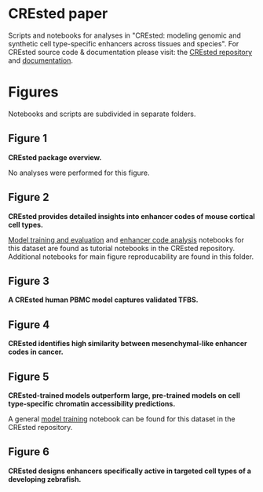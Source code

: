 # CREsted paper

Scripts and notebooks for analyses in "CREsted: modeling genomic and synthetic cell type-specific enhancers across tissues and species".
For CREsted source code & documentation please visit: the [CREsted repository](https://github.com/aertslab/crested) and [documentation](https://crested.readthedocs.io/en/latest/).

# Figures

Notebooks and scripts are subdivided in separate folders.

## Figure 1
**CREsted package overview.**

No analyses were performed for this figure.

## Figure 2

**CREsted provides detailed insights into enhancer codes of mouse cortical cell types.**

[Model training and evaluation](https://github.com/aertslab/CREsted/blob/main/docs/tutorials/model_training_and_eval.ipynb) and [enhancer code analysis](https://github.com/aertslab/CREsted/blob/main/docs/tutorials/enhancer_code_analysis.ipynb) notebooks for this dataset are found as tutorial notebooks in the CREsted repository.
Additional notebooks for main figure reproducability are found in this folder.

## Figure 3

**A CREsted human PBMC model captures validated TFBS.**

## Figure 4

**CREsted identifies high similarity between mesenchymal-like enhancer codes in cancer.**

## Figure 5

**CREsted-trained models outperform large, pre-trained models on cell type-specific chromatin accessibility predictions.**

A general [model training](https://github.com/aertslab/CREsted/blob/main/docs/tutorials/borzoi_atac_finetuning.ipynb) notebook can be found for this dataset in the CREsted repository.

## Figure 6

**CREsted designs enhancers specifically active in targeted cell types of a developing zebrafish.**


